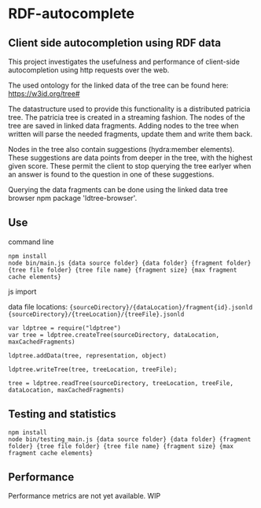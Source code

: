 # RDF-autocomplete

## Client side autocompletion using RDF data
This project investigates the usefulness and performance of client-side autocompletion using http requests over the web.

The used ontology for the linked data of the tree can be found here: https://w3id.org/tree#

The datastructure used to provide this functionality is a distributed patricia tree.
The patricia tree is created in a streaming fashion.
The nodes of the tree are saved in linked data fragments.
Adding nodes to the tree when written will parse the needed fragments, update them and write them back.

Nodes in the tree also contain suggestions (hydra:member elements).
These suggestions are data points from deeper in the tree, with the highest given score.
These permit the client to stop querying the tree earlyer when an answer is found to the question in one of these suggestions.

Querying the data fragments can be done using the linked data tree browser npm package 'ldtree-browser'.


## Use


command line
```
npm install
node bin/main.js {data source folder} {data folder} {fragment folder} {tree file folder} {tree file name} {fragment size} {max fragment cache elements}
```

js import

data file locations:
`
{sourceDirectory}/{dataLocation}/fragment{id}.jsonld
{sourceDirectory}/{treeLocation}/{treeFile}.jsonld
`
```
var ldptree = require("ldptree")
var tree = ldptree.createTree(sourceDirectory, dataLocation, maxCachedFragments)

ldptree.addData(tree, representation, object)

ldptree.writeTree(tree, treeLocation, treeFile);

tree = ldptree.readTree(sourceDirectory, treeLocation, treeFile, dataLocation, maxCachedFragments)
```



## Testing and statistics
```
npm install
node bin/testing_main.js {data source folder} {data folder} {fragment folder} {tree file folder} {tree file name} {fragment size} {max fragment cache elements}
```



## Performance

Performance metrics are not yet available.
WIP
